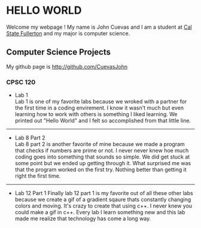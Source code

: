 # HELLO WORLD

Welcome my webpage ! My name is John Cuevas and I am a student at [Cal State Fullerton](http://www.fulerton.edu/) and my major is computer science.

## Computer Science Projects

My github page is http://github.com/CuevasJohn

### CPSC 120

* Lab 1  
       Lab 1 is one of my favorite labs because we wroked with a partner for the first time in a coding envirement. I know it wasn't much 
but even learning how to work with others is something I liked learning. We printed out "Hello World" and I felt so accomplished 
from that little line.  

---  

* Lab 8 Part 2  
        Lab 8 part 2 is another favorite of mine because we made a program that checks if numbers are prime or not. I never never knew hoe much coding goes into something that sounds so simple. We did get stuck at some point but we ended up getting through it. What surprised me was that the program worked on the first try. Nothing better than getting it right the first time.  
   
---  

* Lab 12 Part 1
Finally lab 12 part 1 is my favorite out of all these other labs because we create a gif of a gradient sqaure thats constantly changing colors and moving. It's crazy to create that using c++. I never knew you could make a gif in c++. Every lab I learn something new and this lab made me realize that technology has come a long way.

    

